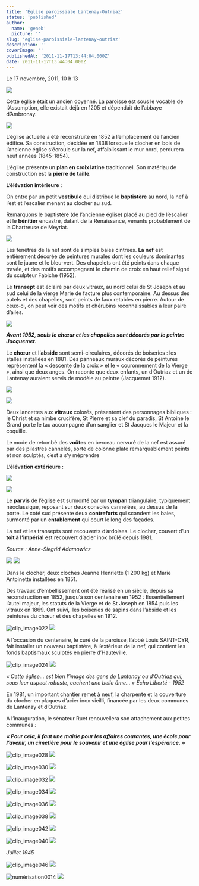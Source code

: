 ```yaml
---
title: 'Église paroissiale Lantenay-Outriaz'
status: 'published'
author:
  name: 'geneb'
  picture: ''
slug: 'eglise-paroissiale-lantenay-outriaz'
description: ''
coverImage: ''
publishedAt: '2011-11-17T13:44:04.000Z'
date: 2011-11-17T13:44:04.000Z
---
```


Le 17 novembre, 2011, 10 h 13

![](/img/beguelins/Windows-Live-Writer/fcdfcc9c0cf3_131F9/clip_image002_2.jpg)

Cette église était un ancien doyenné. La paroisse est sous le vocable de l’Assomption, elle existait déjà en 1205 et dépendait de l’abbaye d’Ambronay.

![](/img/beguelins/Windows-Live-Writer/fcdfcc9c0cf3_131F9/clip_image004_2.jpg)

L’église actuelle a été reconstruite en 1852 à l’emplacement de l’ancien édifice. Sa construction, décidée en 1838 lorsque le clocher en bois de l’ancienne église s’écroule sur la nef, affaiblissant le mur nord, perdurera neuf années (1845-1854).

L’église présente un **plan en croix latine** traditionnel. Son matériau de construction est la **pierre de taille**.

**L’élévation intérieure** :

On entre par un petit **vestibule** qui distribue le **baptistère** au nord, la nef à l’est et l’escalier menant au clocher au sud.

Remarquons le baptistère (de l’ancienne église) placé au pied de l’escalier et le **bénitier** encastré, datant de la Renaissance, venants probablement de la Chartreuse de Meyriat.

![](/img/beguelins/Windows-Live-Writer/fcdfcc9c0cf3_131F9/clip_image006_2.jpg)

Les fenêtres de la nef sont de simples baies cintrées. **La nef** est entièrement décorée de peintures murales dont les couleurs dominantes sont le jaune et le bleu-vert. Des chapelets ont été peints dans chaque travée, et des motifs accompagnent le chemin de croix en haut relief signé du sculpteur Fabiche (1952).

Le **transept** est éclairé par deux vitraux, au nord celui de St Joseph et au sud celui de la vierge Marie de facture plus contemporaine. Au dessus des autels et des chapelles, sont peints de faux retables en pierre. Autour de ceux-ci, on peut voir des motifs et chérubins reconnaissables à leur paire d’ailes.


![](/img/beguelins/Windows-Live-Writer/fcdfcc9c0cf3_131F9/Interieur_Eglise_autrefois_2.jpg)

***Avant 1952, seuls le chœur et les chapelles sont décorés par le peintre Jacquemet.***

Le **chœur** et l’**abside** sont semi-circulaires, décorés de boiseries : les stalles installées en 1881. Des panneaux muraux décorés de peintures représentent la « descente de la croix » et le « couronnement de la Vierge », ainsi que deux anges. On raconte que deux enfants, un d’Outriaz et un de Lantenay auraient servis de modèle au peintre (Jacquemet 1912).

![](/img/beguelins/Windows-Live-Writer/fcdfcc9c0cf3_131F9/clip_image010_2.jpg)

![](/img/beguelins/Windows-Live-Writer/fcdfcc9c0cf3_131F9/clip_image012_2.jpg)

Deux lancettes aux **vitraux** colorés, présentent des personnages bibliques : le Christ et sa nimbe crucifère, St Pierre et sa clef du paradis, St Antoine le Grand porte le tau accompagné d’un sanglier et St Jacques le Majeur et la coquille.

Le mode de retombé des **voûtes** en berceau nervuré de la nef est assuré par des pilastres cannelés, sorte de colonne plate remarquablement peints et non sculptés, c’est à s’y méprendre

**L’élévation extérieure :**

![](/img/beguelins/Windows-Live-Writer/fcdfcc9c0cf3_131F9/clip_image014_2.jpg)

![](/img/beguelins/Windows-Live-Writer/fcdfcc9c0cf3_131F9/clip_image016_2.jpg)

Le **parvis** de l’église est surmonté par un **tympan** triangulaire, typiquement néoclassique, reposant sur deux consoles cannelées, au dessus de la porte. Le coté sud présente deux **contreforts** qui scandent les baies, surmonté par un **entablement** qui court le long des façades.

La nef et les transepts sont recouverts d’ardoises. Le clocher, couvert d’un **toit à l’impérial** est recouvert d’acier inox brûlé depuis 1981.

*Source : Anne-Siegrid Adamowicz*

![](/img/beguelins/Windows-Live-Writer/fcdfcc9c0cf3_131F9/clip_image018_2.jpg)
![](/img/beguelins/Windows-Live-Writer/fcdfcc9c0cf3_131F9/clip_image020_2.jpg)

Dans le clocher, deux cloches Jeanne Henriette (1 200 kg) et Marie Antoinette installées en 1851.

Des travaux d’embellissement ont été réalisé en un siècle, depuis sa reconstruction en 1852, jusqu’à son centenaire en 1952 : Essentiellement l’autel majeur, les statuts de la Vierge et de St Joseph en 1854 puis les vitraux en 1869. Ont suivi,  les boiseries de sapins dans l’abside et les peintures du chœur et des chapelles en 1912.

![clip_image022](/img/beguelins/Windows-Live-Writer/fcdfcc9c0cf3_131F9/clip_image022_thumb.jpg)
![](/img/beguelins/Windows-Live-Writer/fcdfcc9c0cf3_131F9/clip_image022_2.jpg)

A l’occasion du centenaire, le curé de la paroisse, l’abbé Louis SAINT-CYR, fait installer un nouveau baptistère, à l’extérieur de la nef, qui contient les fonds baptismaux sculptés en pierre d’Hauteville.

![clip_image024](/img/beguelins/Windows-Live-Writer/fcdfcc9c0cf3_131F9/clip_image024_thumb.jpg)
![](/img/beguelins/Windows-Live-Writer/fcdfcc9c0cf3_131F9/clip_image024_2.jpg)

*« Cette église… est bien l’image des gens de Lantenay ou d’Outriaz qui, sous leur aspect robuste, cachent une belle âme… » Écho Liberté - 1952*

En 1981, un important chantier remet à neuf, la charpente et la couverture du clocher en plaques d’acier inox vieilli, financée par les deux communes de Lantenay et d’Outriaz.

A l’inauguration, le sénateur Ruet renouvellera son attachement aux petites communes *:*

***« Pour cela, il faut une mairie pour les affaires courantes, une école pour l’avenir, un cimetière pour le souvenir et une église pour l’espérance. »***

![clip_image028](/img/beguelins/Windows-Live-Writer/fcdfcc9c0cf3_131F9/clip_image028_thumb.jpg)
![](/img/beguelins/Windows-Live-Writer/fcdfcc9c0cf3_131F9/clip_image028_2.jpg)

![clip_image030](/img/beguelins/Windows-Live-Writer/fcdfcc9c0cf3_131F9/clip_image030_thumb.jpg)
![](/img/beguelins/Windows-Live-Writer/fcdfcc9c0cf3_131F9/clip_image030_2.jpg)

![clip_image032](/img/beguelins/Windows-Live-Writer/fcdfcc9c0cf3_131F9/clip_image032_thumb.jpg)
![](/img/beguelins/Windows-Live-Writer/fcdfcc9c0cf3_131F9/clip_image032_2.jpg)

![clip_image034](/img/beguelins/Windows-Live-Writer/fcdfcc9c0cf3_131F9/clip_image034_thumb.jpg)
![](/img/beguelins/Windows-Live-Writer/fcdfcc9c0cf3_131F9/clip_image034_2.jpg)

![clip_image036](/img/beguelins/Windows-Live-Writer/fcdfcc9c0cf3_131F9/clip_image036_thumb.jpg)
![](/img/beguelins/Windows-Live-Writer/fcdfcc9c0cf3_131F9/clip_image036_2.jpg)

![clip_image038](/img/beguelins/Windows-Live-Writer/fcdfcc9c0cf3_131F9/clip_image038_thumb.jpg)
![](/img/beguelins/Windows-Live-Writer/fcdfcc9c0cf3_131F9/clip_image038_2.jpg)

![clip_image042](/img/beguelins/Windows-Live-Writer/fcdfcc9c0cf3_131F9/clip_image042_thumb.jpg)
![](/img/beguelins/Windows-Live-Writer/fcdfcc9c0cf3_131F9/clip_image042_2.jpg)

![clip_image040](/img/beguelins/Windows-Live-Writer/fcdfcc9c0cf3_131F9/clip_image040_thumb.jpg)
![](/img/beguelins/Windows-Live-Writer/fcdfcc9c0cf3_131F9/clip_image040_2.jpg)

*Juillet 1945*

![clip_image046](/img/beguelins/Windows-Live-Writer/fcdfcc9c0cf3_131F9/clip_image046_thumb.jpg)
![](/img/beguelins/Windows-Live-Writer/fcdfcc9c0cf3_131F9/clip_image046_2.jpg)

![numérisation0014](/img/beguelins/Windows-Live-Writer/fcdfcc9c0cf3_131F9/numerisation0014_thumb.jpg)
![](/img/beguelins/Windows-Live-Writer/fcdfcc9c0cf3_131F9/numerisation0014_2.jpg)
